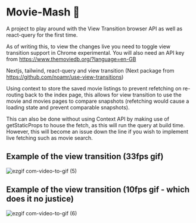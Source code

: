 # Movie-Mash :movie_camera:

A project to play around with the View Transition browser API as well as react-query for the first time.

As of writing this, to view the changes live you need to toggle view transition support in Chrome experimental.
You will also need an API key from https://www.themoviedb.org/?language=en-GB

Nextjs, tailwind, react-query and view transition (Next package from https://github.com/noamr/use-view-transitions)

Using context to store the saved movie listings to prevent refetching on re-routing back to the index page, this allows for view transition to use the movie and movies pages to compare snapshots (refetching would cause a loading state and prevent comparable snapshots).

This can also be done without using Context API by making use of getStaticProps to house the fetch, as this will run the query at build time.
However, this will become an issue down the line if you wish to implement live fetching such as movie search.

## Example of the view transition (33fps gif)

![ezgif com-video-to-gif (5)](https://github.com/lukes-code/movie-mash/assets/21207597/99b9f81e-2285-445b-9bac-343195c1a1a1)


## Example of the view transition (10fps gif - which does it no justice)


![ezgif com-video-to-gif (6)](https://github.com/lukes-code/movie-mash/assets/21207597/0e4b1352-0953-43b2-bb8f-631025c74eef)
